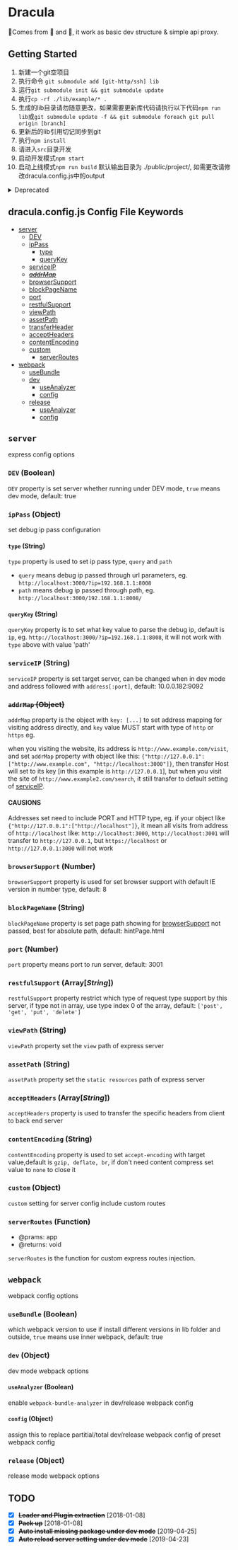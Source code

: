 # Dracula

🧛Comes from 🏰 and 👿, it work as basic dev structure & simple api proxy.

## Getting Started

1. 新建一个git空项目
1. 执行命令 ```git submodule add [git-http/ssh] lib```
1. 运行```git submodule init && git submodule update```
1. 执行```cp -rf ./lib/example/* .```
1. 生成的lib目录请勿随意更改，如果需要更新库代码请执行以下代码```npm run lib```或```git submodule update -f && git submodule foreach git pull origin [branch]```
1. 更新后的lib引用切记同步到git
1. 执行```npm install```
1. 请进入```src```目录开发
1. 启动开发模式```npm start```
1. 启动上线模式```npm run build``` 默认输出目录为 ./public/project/, 如需更改请修改dracula.config.js中的output

<details>
<h2>内置工具引用方法</h2>

<summary>Deprecated</summary>

```js
import { HttpTool } from './lib/utils'
```

或者

```js
import { utils } from './lib';

let HttpTool = utils.HttpTool
```

### ~~HttpTool API~~

- ~~`typeEnum`~~

    ~~Enum object, current is `{ POST: 'post', GET: 'get', PUT: 'put', DELETE: 'delete' }`~~

- ~~`request`~~

    ~~Function`(type, api_type, successCallback, failCallback, param, reqOptions)`, `type` is value lists in typeEnum.~~
  - ~~`reqOption` is extra options pass to backend server, current support {isFormData,isRefer,ipKey}~~
    - ~~`isFormData`(boolean) param need to construct to meet `application/x-www-form-urlencoded` requirment~~
    - ~~`isRefer`(boolean) api_type arg can contain 'http(s)://' to request~~
    - ~~`ipKey`(string) use value with target key lists in server config of dracula.config.js, value format refers to [serviceIP](#serviceip-string)~~

#### ~~Attention~~

    if you don't want to define request `type` in request, you can use `HttpTool.post` or `HttpTool.get`...with same arguments follow which list in typeEnum object.

### ~~CookieHelp API~~

- ~~`saveUserInfo`~~

  ~~Function(userinfo, save, keyName), set `userinfo` according to `keyName`, if not given use default user key 'DEMON_USER' in helper, `save` means cookie expired in how many days.~~

- ~~`getUserInfo`~~

   ~~Function(keyName?), get user info according to `keyName` from cookie, if not given `keyName` in first time, use default user key 'DEMON_USER' in helper or it will use the value when call `saveUserInfo` above.~~

- ~~`cleareUserInfo`~~

    ~~Function(), clear user info in cookie, no matter it exists or not.~~

- ~~`getCookieInfo`~~

    ~~Function(cookieKey), get cookie value according to cookie key, return `null` if not exists, or return string or JSON data.~~

- ~~`saveCookieInfo`~~

    ~~Function(key, value, time), save cookie value with `key`, `value` and expire `time`.~~

- ~~`clearCookie`~~

    ~~Function(), clear all cookie.~~

</details>

## dracula.config.js Config File Keywords

- [server](#server)
  - [DEV](#dev-boolean)
  - [ipPass](#ipPass-object)
    - [type](#type-string)
    - [queryKey](#querykey-string)
  - [serviceIP](#serviceip-string)
  - ~~*[addrMap](#addr-object)*~~
  - [browserSupport](#browsersupport-number)
  - [blockPageName](#blockpagename-string)
  - [port](#port-number)
  - [restfulSupport](#restfulsupport-arraystring)
  - [viewPath](#viewpath-string)
  - [assetPath](#assetpath-string)
  - [transferHeader](#transferheader-string)
  - [acceptHeaders](#acceptHeaders-arraystring)
  - [contentEncoding](#contentencoding-string)
  - [custom](#custom-object)
    - [serverRoutes](#serverRoutes-function)
- [webpack](#webpack)
  - [useBundle](#usebundle-boolean)
  - [dev](#dev-object)
    - [useAnalyzer](#useanalyzer-boolean)
    - [config](#config-object)
  - [release](#release-object)
    - [useAnalyzer](#useanalyzer-boolean)
    - [config](#config-object)

## `server`

  express config options

### `DEV` (__Boolean__)

  `DEV` property is set server whether running under DEV mode, `true` means dev mode, default: true

### `ipPass` (__Object__)

  set debug ip pass configuration

#### `type` (__String__)

  `type` property is used to set ip pass type, `query` and `path`
- `query` means debug ip passed through url parameters, eg. `http://localhost:3000/?ip=192.168.1.1:8008`
- `path` means debug ip passed through path, eg. `http://localhost:3000/192.168.1.1:8008/`

#### `queryKey` (__String__)

  `queryKey` property is to set what key value to parse the debug ip, default is `ip`, eg. `http://localhost:3000/?ip=192.168.1.1:8008`, it will not work with `type` above with value 'path'

### `serviceIP` (__String__)

  `serviceIP` property is set target server, can be changed when in dev mode and address followed with `address[:port]`, default: 10.0.0.182:9092

### ~~`addrMap` (__Object__)~~

  `addrMap` property is the object with `key: [...]` to set address mapping for visiting address directly, and `key` value MUST start with type of `http` or `https` eg.

  when you visiting the website, its address is `http://www.example.com/visit`, and set `addrMap` property with object like this: `{"http://127.0.0.1":["http://www.example.com", "http://localhost:3000"]}`, then transfer Host will set to its key [in this example is `http://127.0.0.1`], but when you visit the site of `http://www.example2.com/search`, it still transfer to default setting of [serviceIP](#serviceip-string).

#### CAUSIONS

  Addresses set need to include PORT and HTTP type, eg. if your object like `{"http://127.0.0.1":["http://localhost"]}`, it mean all visits from address of `http://localhost` like: `http://localhost:3000`, `http://localhost:3001` will transfer to `http://127.0.0.1`, but `https://localhost` or `http://127.0.0.1:3000` will not work

### `browserSupport` (__Number__)

  `browserSupport` property is used for set browser support with default IE version in number type, default: 8

### `blockPageName` (__String__)

  `blockPageName` property is set page path showing for [browserSupport](#browserSupport) not passed, best for absolute path, default: hintPage.html

### `port` (__Number__)

  `port` property means port to run server, default: 3001

### `restfulSupport` (__Array__[_String_])

  `restfulSupport` property restrict which type of request type support by this server, if type not in array, use type index 0 of the array, default: `['post', 'get', 'put', 'delete']`

### `viewPath` (__String__)

  `viewPath` property set the `view` path of express server

### `assetPath` (__String__)

  `assetPath` property set the `static resources` path of express server

### `acceptHeaders` (__Array__[_String_])

  `acceptHeaders` property is used to transfer the specific headers from client to back end server

### `contentEncoding` (__String__)

  `contentEncoding` property is used to set `accept-encoding` with target value,default is `gzip, deflate, br`, if don't need content compress set value to `none` to close it

### `custom` (__Object__)

`custom` setting for server config include custom routes

### `serverRoutes` (__Function__)

- @prams: app
- @returns: void

`serverRoutes` is the function for custom express routes injection.

## `webpack`

  webpack config options

### `useBundle` (__Boolean__)

  which webpack version to use if install different versions in lib folder and outside, `true` means use inner webpack, default: true

### `dev` (__Object__)

  dev mode webpack options

#### `useAnalyzer` (__Boolean__)

  enable `webpack-bundle-analyzer` in dev/release webpack config

#### `config` (__Object__)

  assign this to replace partitial/total dev/release webpack config of preset webpack config

### `release` (__Object__)

  release mode webpack options

## TODO

- [X] ~~**Loader and Plugin extraction**~~ [2018-01-08]
- [X] ~~**Pack up**~~ [2018-01-08]
- [X] ~~**Auto install missing package under dev mode**~~ [2019-04-25]
- [X] ~~**Auto reload server setting under dev mode**~~ [2019-04-23]